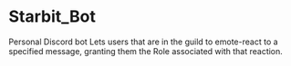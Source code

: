# Starbit_Bot
Personal Discord bot
Lets users that are in the guild to emote-react to a specified message, granting them the Role associated with that reaction.
